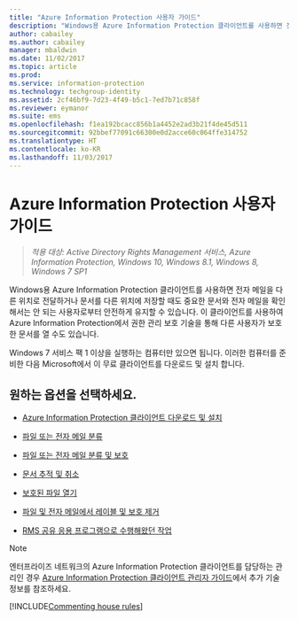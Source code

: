 ```yaml
---
title: "Azure Information Protection 사용자 가이드"
description: "Windows용 Azure Information Protection 클라이언트를 사용하면 전자 메일을 다른 위치로 전달하거나 문서를 다른 위치에 저장할 때도 중요한 문서와 전자 메일을 확인해서는 안 되는 사용자로부터 안전하게 유지할 수 있습니다."
author: cabailey
ms.author: cabailey
manager: mbaldwin
ms.date: 11/02/2017
ms.topic: article
ms.prod: 
ms.service: information-protection
ms.technology: techgroup-identity
ms.assetid: 2cf46bf9-7d23-4f49-b5c1-7ed7b71c858f
ms.reviewer: eymanor
ms.suite: ems
ms.openlocfilehash: f1ea192bcacc856b1a4452e2ad3b21f4de45d511
ms.sourcegitcommit: 92bbef77091c66300e0d2acce60c064ffe314752
ms.translationtype: HT
ms.contentlocale: ko-KR
ms.lasthandoff: 11/03/2017
---
```

# <a name="azure-information-protection-user-guide"></a>Azure Information Protection 사용자 가이드

>*적용 대상: Active Directory Rights Management 서비스, Azure Information Protection, Windows 10, Windows 8.1, Windows 8, Windows 7 SP1*

Windows용 Azure Information Protection 클라이언트를 사용하면 전자 메일을 다른 위치로 전달하거나 문서를 다른 위치에 저장할 때도 중요한 문서와 전자 메일을 확인해서는 안 되는 사용자로부터 안전하게 유지할 수 있습니다. 이 클라이언트를 사용하여 Azure Information Protection에서 권한 관리 보호 기술을 통해 다른 사용자가 보호한 문서를 열 수도 있습니다.

Windows 7 서비스 팩 1 이상을 실행하는 컴퓨터만 있으면 됩니다. 이러한 컴퓨터를 준비한 다음 Microsoft에서 이 무료 클라이언트를 다운로드 및 설치 합니다.


## <a name="what-do-you-want-to-do"></a>원하는 옵션을 선택하세요.

- [Azure Information Protection 클라이언트 다운로드 및 설치](install-client-app.md)

- [파일 또는 전자 메일 분류](client-classify.md)

- [파일 또는 전자 메일 분류 및 보호](client-classify-protect.md)

- [문서 추적 및 취소](client-track-revoke.md)

- [보호된 파일 열기](client-view-use-files.md)

- [파일 및 전자 메일에서 레이블 및 보호 제거](client-remove-label-protection.md)

- [RMS 공유 응용 프로그램으로 수행해왔던 작업](upgrade-client-app.md)


> [!NOTE]
> 엔터프라이즈 네트워크의 Azure Information Protection 클라이언트를 담당하는 관리인 경우 [Azure Information Protection 클라이언트 관리자 가이드](client-admin-guide.md)에서 추가 기술 정보를 참조하세요. 


[!INCLUDE[Commenting house rules](../includes/houserules.md)]